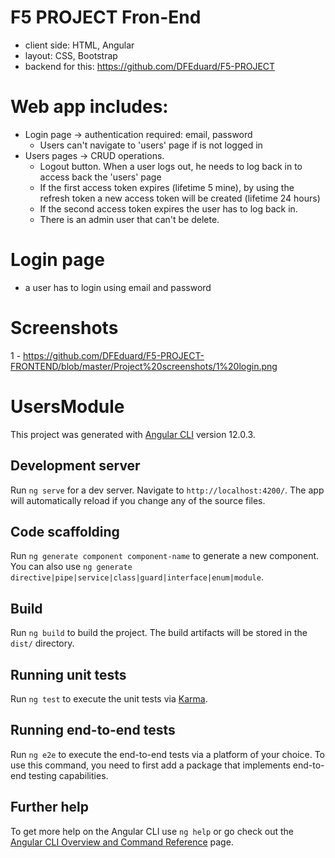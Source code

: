 # F5 PROJECT Fron-End
- client side: HTML, Angular
- layout: CSS, Bootstrap
- backend for this: https://github.com/DFEduard/F5-PROJECT

# Web app includes:
  - Login page -> authentication required: email, password
    - Users can't navigate to 'users' page if is not logged in 
  - Users pages -> CRUD operations. 
    - Logout button. When a user logs out, he needs to log back in to access back the 'users' page
    - If the first access token expires (lifetime 5 mine), by using the refresh token a new access token will be created (lifetime 24 hours)
    - If the second access token expires the user has to log back in. 
    - There is an admin user that can't be delete. 
  

# Login page
  - a user has to login using email and password

# Screenshots
1 - 
https://github.com/DFEduard/F5-PROJECT-FRONTEND/blob/master/Project%20screenshots/1%20login.png

# UsersModule

This project was generated with [Angular CLI](https://github.com/angular/angular-cli) version 12.0.3.

## Development server

Run `ng serve` for a dev server. Navigate to `http://localhost:4200/`. The app will automatically reload if you change any of the source files.

## Code scaffolding

Run `ng generate component component-name` to generate a new component. You can also use `ng generate directive|pipe|service|class|guard|interface|enum|module`.

## Build

Run `ng build` to build the project. The build artifacts will be stored in the `dist/` directory.

## Running unit tests

Run `ng test` to execute the unit tests via [Karma](https://karma-runner.github.io).

## Running end-to-end tests

Run `ng e2e` to execute the end-to-end tests via a platform of your choice. To use this command, you need to first add a package that implements end-to-end testing capabilities.

## Further help

To get more help on the Angular CLI use `ng help` or go check out the [Angular CLI Overview and Command Reference](https://angular.io/cli) page.

